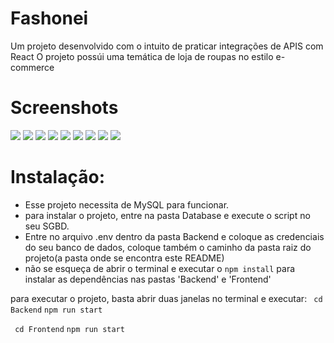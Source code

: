 # Fashonei

Um projeto desenvolvido com o intuito de praticar integrações de APIS com React
O projeto possúi uma temática de loja de roupas no estilo e-commerce

# Screenshots

<img src='./screenshots/Screenshot1.jpg'>

<img src='./screenshots/Screenshot2.jpg'>

<img src='./screenshots/Screenshot3.jpg'>

<img src='./screenshots/Screenshot4.jpg'>

<img src='./screenshots/Screenshot5.jpg'>

<img src='./screenshots/Screenshot6.jpg'>

<img src='./screenshots/Screenshot7.jpg'>

<img src='./screenshots/Screenshot8.jpg'>

<img src='./screenshots/Screenshot9.jpg'>

# Instalação:
+ Esse projeto necessita de MySQL para funcionar.
+ para instalar o projeto, entre na pasta Database e execute o script no seu SGBD.
+ Entre no arquivo .env dentro da pasta Backend e coloque as credenciais do seu banco de dados, coloque também o caminho da pasta raiz do projeto(a pasta onde se encontra este README)
+ não se esqueça de abrir o terminal e executar o ````npm install```` para instalar as dependências nas pastas  'Backend' e 'Frontend'

para executar o projeto, basta abrir duas janelas no terminal e executar:
```` cd Backend````
```` npm run start ````

```` cd Frontend````
```` npm run start ````
